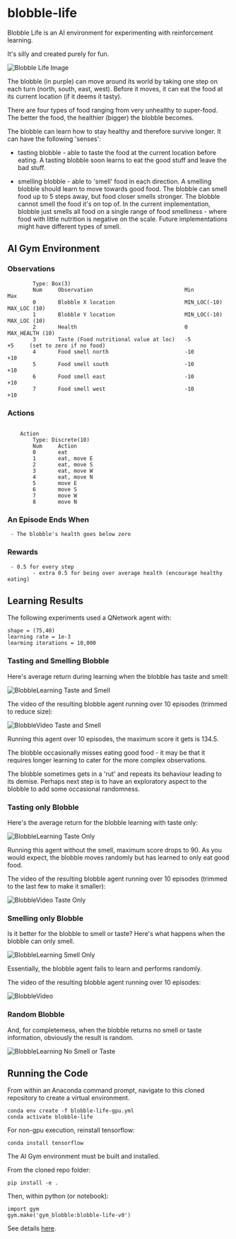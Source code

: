 # blobble-life

Blobble Life is an AI environment for experimenting with reinforcement 
learning.

It's silly and created purely for fun.

![Blobble Life Image](images/Blobble_Image.png)

The blobble (in purple) can move around its world by taking one step on each turn (north, south, east, west). Before
it moves, it can eat the food at its current location (if it deems it tasty).

There are four types of food ranging from very unhealthy to super-food. The better the food, the healthier (bigger) the
blobble becomes.

The blobble can learn how to stay healthy and therefore survive longer. It can have the following 'senses':

* tasting blobble - able to taste the food at the current location before eating. A tasting blobble soon learns to 
eat the good stuff and leave the bad stuff.

* smelling blobble - able to 'smell' food in each direction. A smelling blobble should learn to move towards good food.
The blobble can smell food up to 5 steps away, but food closer smells stronger. The blobble cannot 
smell the food it's on top of. 
In the current implementation,
blobble just smells all food on a single range of food smelliness - where food with little nutrition 
is negative on the scale. Future implementations might have different types of smell.

## AI Gym Environment

### Observations
```
        Type: Box(3)
        Num     Observation                             Min             Max
        0       Blobble X location                      MIN_LOC(-10)    MAX_LOC (10)
        1       Blobble Y location                      MIN_LOC(-10)    MAX_LOC (10)
        2       Health                                  0               MAX_HEALTH (10)
        3       Taste (Food nutritional value at loc)   -5              +5     (set to zero if no food)
        4       Food smell north                        -10             +10
        5       Food smell south                        -10             +10
        6       Food smell east                         -10             +10
        7       Food smell west                         -10             +10
```
### Actions
```

    Action
        Type: Discrete(10)
        Num     Action
        0       eat
        1       eat, move E
        2       eat, move S
        3       eat, move W
        4       eat, move N
        5       move E
        6       move S
        7       move W
        8       move N
```
### An Episode Ends When
```
 - The blobble's health goes below zero
```

### Rewards

```
 - 0.5 for every step
        - extra 0.5 for being over average health (encourage healthy eating)
```

## Learning Results
The following experiments used a QNetwork agent with:

```
shape = (75,40)
learning rate = 1e-3
learming iterations = 10,000
```

### Tasting and Smelling Blobble 
Here's average return during learning when the blobble has taste and smell:

![BlobbleLearning Taste and Smell](images/BlobbleLearning_taste_smell.png)

The video of the resulting blobble agent running over 10 episodes (trimmed to reduce size):

![BlobbleVideo Taste and Smell](images/BlobbleVideo_taste_smell.gif)

Running this agent over 10 episodes, the maximum score it 
gets is 134.5. 

The blobble occasionally misses eating good food - it may be that it requires longer learning to cater for the 
more complex observations.

The blobble sometimes gets in a 'rut' and repeats its behaviour leading to its 
demise. Perhaps next step is to have an exploratory aspect to the 
blobble to add some occasional randomness.

### Tasting only Blobble
Here's the average return for the blobble learning with taste only:

![BlobbleLearning Taste Only](images/BlobbleLearning_taste_only.png)

Running this agent without the smell, maximum 
score drops to 90. As you would expect, the blobble moves randomly but has learned to only eat good food.

The video of the resulting blobble agent running over 10 episodes (trimmed to the last few to make it smaller):

![BlobbleVideo Taste Only](images/BlobbleVideo_taste_only.gif)

### Smelling only Blobble

Is it better for the blobble to smell or taste? Here's what happens when the blobble can only smell.

![BlobbleLearning Smell Only](images/BlobbleLearning_smell_only.png)

Essentially, the blobble agent fails to learn and performs randomly. 

The video of the resulting blobble agent running over 10 episodes:

![BlobbleVideo](images/BlobbleVideo_smell_only.gif)

### Random Blobble

And, for completemess, when the blobble returns no smell or taste information, obviously the result is random. 

![BlobbleLearning No Smell or Taste](images/BlobbleLearning_no_smell_or_taste.png)


## Running the Code

From within an Anaconda command prompt, navigate to this cloned repository to create 
a virtual environment.

```
conda env create -f blobble-life-gpu.yml
conda activate blobble-life
```

For non-gpu execution, reinstall tensorflow:

```
conda install tensorflow
```

The AI Gym environment must be built and installed.

From the cloned repo folder:

```
pip install -e .
```

Then, within python (or notebook):

```
import gym
gym.make('gym_blobble:blobble-life-v0')
```

See details [here](https://github.com/openai/gym/blob/master/docs/creating-environments.md).





